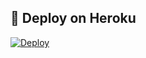 ## 🚀 Deploy on Heroku 

[![Deploy](https://www.herokucdn.com/deploy/button.svg)](https://heroku.com/deploy?template=https://github.com/Darupary/30idbots)


